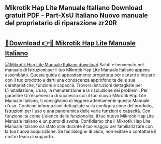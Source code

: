 ## Mikrotik Hap Lite Manuale Italiano Download gratuit PDF - Part-XsU Italiano Nuovo manuale del proprietario di riparazione zr20R

# <h2><a href="http://dffiw23.blite.top/?on=Mikrotik+Hap+Lite+Manuale+Italiano">🔗Download 👉🔴 Mikrotik Hap Lite Manuale Italiano</a></h2>

[![Mikrotik Hap Lite Manuale Italiano download](https://i.imgur.com/lujVjoI.png)](http://dffiw23.blite.top/?on=Mikrotik+Hap+Lite+Manuale+Italiano)
Saluti e benvenuto nel manuale di Istruzioni per il tuo Mikrotik Hap Lite Manuale Italiano appena assemblato. Questa guida è appositamente progettata per aiutarti a iniziare con il tuo prodotto e darti una conoscenza approfondita delle sue caratteristiche, funzioni e capacità. Troverai istruzioni dettagliate per L'installazione, L'uso, la manutenzione e la risoluzione dei problemi. Per garantire Un'esperienza di successo con il tuo nuovo Mikrotik Hap Lite Manuale Italiano, ti consigliamo di leggere attentamente questo Manuale d'uso. Contiene informazioni dettagliate sulla configurazione del prodotto, Istruzioni per l'uso e una panoramica delle varie funzioni e capacità. Con funzionalità come L'elenco delle funzionalità, il tuo nuovo Mikrotik Hap Lite Manuale Italiano è un punto di svolta. Confidiamo che il Mikrotik Hap Lite Manuale Italiano sia stato utile durante il tuo viaggio per familiarizzare con la tua nuova acquisizione. Se hai bisogno di aiuto, non esitare a contattare il nostro team di supporto.
